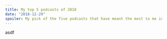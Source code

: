 ```yaml
---
title: My top 5 podcasts of 2018
date: "2018-12-29"
spoiler: My pick of the five podcasts that have meant the most to me in 2018
---
```


asdf
